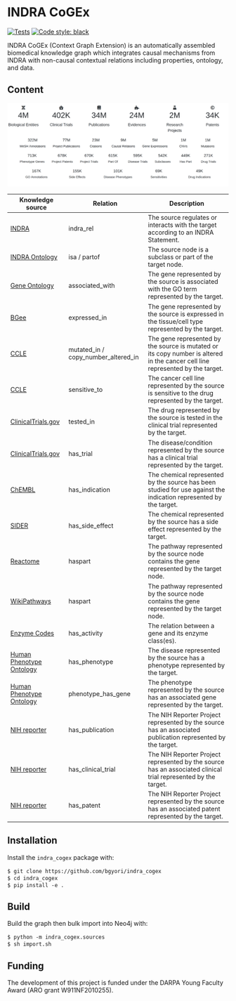 INDRA CoGEx
===========
[![Tests](https://github.com/bgyori/indra_cogex/actions/workflows/tests.yml/badge.svg)](https://github.com/bgyori/indra_cogex/actions/workflows/tests.yml)
[![Code style: black](https://img.shields.io/badge/code%20style-black-000000.svg)](https://github.com/psf/black)

INDRA CoGEx (Context Graph Extension) is an automatically assembled
biomedical knowledge graph which integrates causal mechanisms from INDRA with
non-causal contextual relations including properties, ontology, and data.

## Content

![A summary of the content in INDRA CoGEx](img/summary.png)

| Knowledge source                                                    | Relation                            | Description                                                                                                                    |
|---------------------------------------------------------------------|-------------------------------------|--------------------------------------------------------------------------------------------------------------------------------|
| [INDRA](indra.bio)                                                  | indra_rel                           | The source regulates or interacts with the target according to an INDRA Statement.                                             |
| [INDRA Ontology](indra.bio)                                         | isa / partof                        | The source node is a subclass or part of the target node.                                                                      |
| [Gene Ontology](http://geneontology.org/)                           | associated_with                     | The gene represented by the source is associated with the GO term represented by the target.                                   |
| [BGee](https://bgee.org/)                                           | expressed_in                        | The gene represented by the source is expressed in the tissue/cell type represented by the target.                             |
| [CCLE](https://www.cbioportal.org/study/summary?id=ccle_broad_2019) | mutated_in / copy_number_altered_in | The gene represented by the source is mutated or its copy number is altered in the cancer cell line represented by the target. |
| [CCLE](https://www.cbioportal.org/study/summary?id=ccle_broad_2019) | sensitive_to                        | The cancer cell line represented by the source is sensitive to the drug represented by the target.                             |
| [ClinicalTrials.gov](https://clinicaltrials.gov/)                   | tested_in                           | The drug represented by the source is tested in the clinical trial represented by the target.                                  |
| [ClinicalTrials.gov](https://clinicaltrials.gov/)                   | has_trial                           | The disease/condition represented by the source has a clinical trial represented by the target.                                |
| [ChEMBL](https://www.ebi.ac.uk/chembl/)                             | has_indication                      | The chemical represented by the source has been studied for use against the indication represented by the target.              |
| [SIDER](http://sideeffects.embl.de/)                                | has_side_effect                     | The chemical represented by the source has a side effect represented by the target.                                            |
| [Reactome](https://reactome.org/)                                   | haspart                             | The pathway represented by the source node contains the gene represented by the target node.                                   |
| [WikiPathways](https://www.wikipathways.org/)                       | haspart                             | The pathway represented by the source node contains the gene represented by the target node.                                   |
| [Enzyme Codes](https://www.ebi.ac.uk/intenz/)                       | has_activity                        | The relation between a gene and its enzyme class(es).                                                                          |
| [Human Phenotype Ontology](https://hpo.jax.org/app/)                | has_phenotype                       | The disease represented by the source has a phenotype represented by the target.                                               |
| [Human Phenotype Ontology](https://hpo.jax.org/app/)                | phenotype_has_gene                  | The phenotype represented by the source has an associated gene represented by the target.                                      |
| [NIH reporter](https://reporter.nih.gov)                            | has_publication                     | The NIH Reporter Project represented by the source has an associated publication represented by the target.                    |
| [NIH reporter](https://reporter.nih.gov)                            | has_clinical_trial                  | The NIH Reporter Project represented by the source has an associated clinical trial represented by the target.                 |
| [NIH reporter](https://reporter.nih.gov)                            | has_patent                          | The NIH Reporter Project represented by the source has an associated patent represented by the target.                         |

## Installation

Install the `indra_cogex` package with:

```shell
$ git clone https://github.com/bgyori/indra_cogex
$ cd indra_cogex
$ pip install -e .
```

## Build

Build the graph then bulk import into Neo4j with:

```shell
$ python -m indra_cogex.sources
$ sh import.sh
```

## Funding
The development of this project is funded under the DARPA Young Faculty Award
(ARO grant W911NF2010255).
